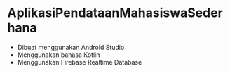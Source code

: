 # AplikasiPendataanMahasiswaSederhana
<ul>
  <li>Dibuat menggunakan Android Studio</li>
  <li>Menggunakan bahasa Kotlin</li>
  <li>Menggunakan Firebase Realtime Database</li>
</ul>  
  
